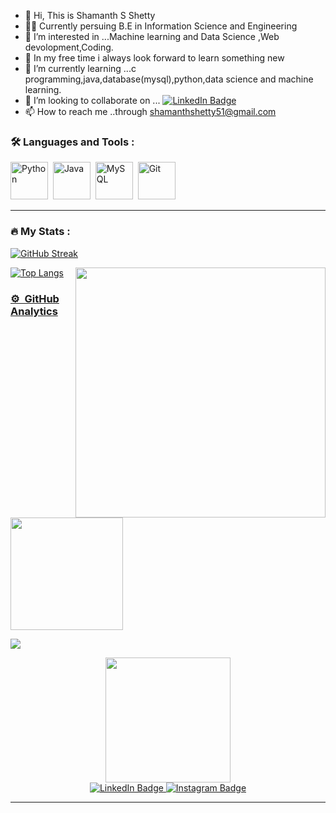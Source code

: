 - 👋 Hi, This is Shamanth S Shetty 
- 👨‍🎓 Currently persuing B.E in Information Science and Engineering
- 👀 I’m interested in ...Machine learning and Data Science ,Web devolopment,Coding.
- 👀 In my free time i always look forward to learn something new
- 🌱 I’m currently learning ...c programming,java,database(mysql),python,data science and machine learning.
- 💞️ I’m looking to collaborate on ... <a href="https://www.linkedin.com/in/shamanth-s-shetty/">
    <img src="https://img.shields.io/badge/LinkedIn-blue?logo=linkedin&logoColor=white" alt="LinkedIn Badge"/>
  </a>
- 📫 How to reach me  ..through shamanthshetty51@gmail.com

<!---
Shamanthshetty7/Shamanthshetty7 is a ✨ special ✨ repository because its `README.md` (this file) appears on your GitHub profile.
You can click the Preview link to take a look at your changes.
--->

 ### :hammer_and_wrench: Languages and Tools :
 
 <div >
  <img src="https://user-images.githubusercontent.com/86283625/162602056-2ab3a406-3e2b-4801-8b3e-5dba963dcbba.svg" title="Python" alt="Python" width="60" height="60"/>&nbsp;
  <img src="https://user-images.githubusercontent.com/86283625/162602138-da3e2a74-d7a4-4927-a74f-e4a9ede0a865.svg" title="Java" alt="Java" width="60" height="60"/>&nbsp;
  <img src="https://user-images.githubusercontent.com/86283625/162602287-787d1184-1cc2-4ad5-b6d0-70edf9b4b657.svg" title="MySQL"  alt="MySQL" width="60" height="60"/>&nbsp;
  <img src="https://user-images.githubusercontent.com/86283625/162602337-fe2e0580-3998-4547-a14e-e844fa96e7e5.svg" title="Git" **alt="Git" width="60" height="60"/>
</div>

<hr>


### :fire: My Stats :
<a href="https://github.com/Shamanthshetty7">
    
![GitHub Streak](http://github-readme-streak-stats.herokuapp.com?user=Shamanthshetty7&theme=vision-friendly-dark&date_format=M%20j%5B%2C%20Y%5D)

  
<a href="https://github.com/Shamanthshetty7">
    
![Top Langs](https://github-readme-stats.vercel.app/api/top-langs/?username=Shamanthshetty7&layout=compact&theme=vision-friendly-dark)
<img src="https://media1.giphy.com/media/iOdhk1BSNJ7PsQRUN3/giphy.gif?cid=ecf05e47mm0jvfhygu8gnhv6kheejf4v3dhptbk5kiuii9e7&rid=giphy.gif&ct=s" width="400" align="right"/>

 ### ⚙️ &nbsp;GitHub Analytics
<p >
<a href="https://github.com/Shamanthshetty7">
  <img height="180em" src="https://github-readme-stats-eight-theta.vercel.app/api?username=Shamanthshetty7&show_icons=true&theme=vision-friendly-dark&include_all_commits=true&count_private=true"/>
    
    
![](https://komarev.com/ghpvc/?username=Shamanthshetty7&label=PROFILE+VIEWS)

<div id="header" align="center">
  <img src="https://media2.giphy.com/media/TCBJw2ZLdeOg2bDyLh/giphy.gif?cid=ecf05e47d0olnjayfivfviibag3waeotez3h0l49ryrw842w&rid=giphy.gif&ct=s" width="200"/>
</div>
<div id="badges" align="center">
  <a href="https://www.linkedin.com/in/shamanth-s-shetty/">
    <img src="https://img.shields.io/badge/LinkedIn-blue?style=for-the-badge&logo=linkedin&logoColor=white" alt="LinkedIn Badge"/>
  </a>
  <a href="https://www.instagram.com/mr__i_mpossible/">
    <img src="https://img.shields.io/badge/instagram-darkred?style=for-the-badge&logo=instagram&logoColor=white" alt="Instagram Badge"/>
  </a>
 </div>
 <hr>
